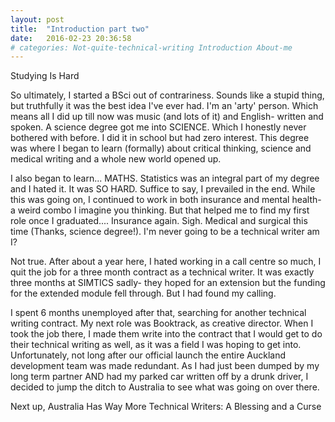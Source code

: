 ```yaml
---
layout: post
title:  "Introduction part two"
date:   2016-02-23 20:36:58
# categories: Not-quite-technical-writing Introduction About-me
---
```


Studying Is Hard

So ultimately, I started a BSci out of contrariness. Sounds like a stupid thing, but truthfully it was the best idea I've ever had.
I'm an 'arty' person. Which means all I did up till now was music (and lots of it) and English- written and spoken. A science degree got me into SCIENCE. Which I honestly never bothered with before. I did it in school but had zero interest. This degree was
where I began to learn (formally) about critical  thinking, science and medical writing and a whole new world opened up.

 I also began to learn... MATHS. Statistics was an integral part of my degree and I hated it. It was SO HARD. Suffice to say, I prevailed in the end. While this was going on, I continued to work in both insurance and mental health- a weird combo I imagine you thinking. But that helped me to find my first role once I graduated.... Insurance again. Sigh. Medical and surgical this time (Thanks, science degree!). I'm never going to be a technical writer am I?

Not true. After about a year here, I hated working in a call centre so much, I quit the job for a three month contract as a technical writer. It was exactly three months at SIMTICS sadly- they hoped for an extension but the funding for the extended module fell through. But I had found my calling.

I spent 6 months unemployed after that, searching for another technical writing contract. My next role was Booktrack, as creative director. When I took the job there, I made them write into the contract that I would get to do their technical writing as well, as it was a field I was hoping to get into. Unfortunately, not long after our official launch the entire Auckland development team was made redundant. As I had just been dumped by my long term partner AND had my parked car written off by a drunk driver, I decided to jump the ditch to Australia to see what was going on over there.

Next up, Australia Has Way More Technical Writers: A Blessing and a Curse
